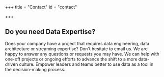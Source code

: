 +++
title = "Contact"
id = "contact"

+++

## Do you need Data Expertise?
Does your company have a project that requires data engineering, data architecture or streaming expertise? Don't hesitate to email us. We are happy to answer any questions or requests you may have. We can help with one-off projects or ongoing efforts to advance the shift to a more data-driven culture. Empower leaders and teams better to use data as a tool in the decision-making process. 
